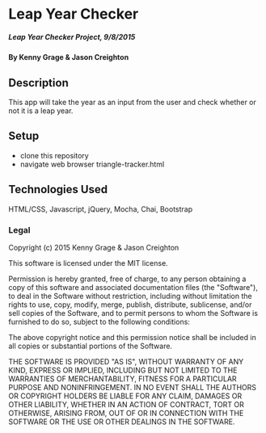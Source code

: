 

# Leap Year Checker

##### Leap Year Checker Project, 9/8/2015

#### By Kenny Grage & Jason Creighton

## Description

This app will take the year as an input from the user and check whether or not it is a leap year.

## Setup

- clone this repository
- navigate web browser triangle-tracker.html


## Technologies Used

HTML/CSS, Javascript, jQuery, Mocha, Chai, Bootstrap

### Legal


Copyright (c) 2015 Kenny Grage & Jason Creighton

This software is licensed under the MIT license.

Permission is hereby granted, free of charge, to any person obtaining a copy
of this software and associated documentation files (the "Software"), to deal
in the Software without restriction, including without limitation the rights
to use, copy, modify, merge, publish, distribute, sublicense, and/or sell
copies of the Software, and to permit persons to whom the Software is
furnished to do so, subject to the following conditions:

The above copyright notice and this permission notice shall be included in
all copies or substantial portions of the Software.

THE SOFTWARE IS PROVIDED "AS IS", WITHOUT WARRANTY OF ANY KIND, EXPRESS OR
IMPLIED, INCLUDING BUT NOT LIMITED TO THE WARRANTIES OF MERCHANTABILITY,
FITNESS FOR A PARTICULAR PURPOSE AND NONINFRINGEMENT. IN NO EVENT SHALL THE
AUTHORS OR COPYRIGHT HOLDERS BE LIABLE FOR ANY CLAIM, DAMAGES OR OTHER
LIABILITY, WHETHER IN AN ACTION OF CONTRACT, TORT OR OTHERWISE, ARISING FROM,
OUT OF OR IN CONNECTION WITH THE SOFTWARE OR THE USE OR OTHER DEALINGS IN
THE SOFTWARE.
